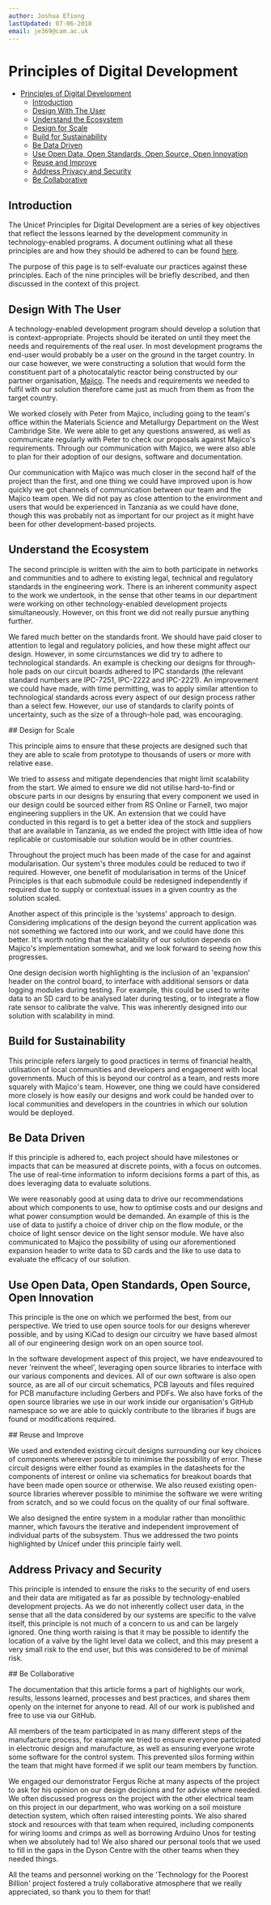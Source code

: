 ```yaml
---
author: Joshua Efiong
lastUpdated: 07-06-2018
email: je369@cam.ac.uk
---
```

# Principles of Digital Development

<!-- TOC -->

- [Principles of Digital Development](#principles-of-digital-development)
    - [Introduction](#introduction)
    - [Design With The User](#design-with-the-user)
    - [Understand the Ecosystem](#understand-the-ecosystem)
    - [Design for Scale](#design-for-scale)
    - [Build for Sustainability](#build-for-sustainability)
    - [Be Data Driven](#be-data-driven)
    - [Use Open Data, Open Standards, Open Source, Open Innovation](#use-open-data-open-standards-open-source-open-innovation)
    - [Reuse and Improve](#reuse-and-improve)
    - [Address Privacy and Security](#address-privacy-and-security)
    - [Be Collaborative](#be-collaborative)

<!-- /TOC -->

## Introduction

The Unicef Principles for Digital Development are a series of key objectives that reflect the lessons learned by the development community in technology-enabled programs. A document outlining what all these principles are and how they should be adhered to can be found [here](/resources/unicef_principles.pdf).

The purpose of this page is to self-evaluate our practices against these principles. Each of the nine principles will be briefly described, and then discussed in the context of this project.

## Design With The User

A technology-enabled development program should develop a solution that is context-appropriate. Projects should be iterated on until they meet the needs and requirements of the real user. In most development programs the end-user would probably be a user on the ground in the target country. In our case however, we were constructing a solution that would form the constituent part of a photocatalytic reactor being constructed by our partner organisation, [Majico](https://majico.org). The needs and requirements we needed to fulfil with our solution therefore came just as much from them as from the target country.

We worked closely with Peter from Majico, including going to the team's office within the Materials Science and Metallurgy Department on the West Cambridge Site. We were able to get any questions answered, as well as communicate regularly with Peter to check our proposals against Majico's requirements. Through our communication with Majico, we were also able to plan for their adoption of our designs, software and documentation.

Our communication with Majico was much closer in the second half of the project than the first, and one thing we could have improved upon is how quickly we got channels of communication between our team and the Majico team open. We did not pay as close attention to the environment and users that would be experienced in Tanzania as we could have done, though this was probably not as important for our project as it might have been for other development-based projects.

## Understand the Ecosystem

The second principle is written with the aim to both participate in networks and communities and to adhere to existing legal, technical and regulatory standards in the engineering work. There is an inherent community aspect to the work we undertook, in the sense that other teams in our department were working on other technology-enabled development projects simultaneously. However, on this front we did not really pursue anything further.

We fared much better on the standards front. We should have paid closer to attention to legal and regulatory policies, and how these might affect our design. However, in some circumstances we did try to adhere to technological standards. An example is checking our designs for through-hole pads on our circuit boards adhered to IPC standards (the relevant standard numbers are IPC-7251, IPC-2222 and IPC-2221). An improvement we could have made, with time permitting, was to apply similar attention to technological standards across every aspect of our design process rather than a select few. However, our use of standards to clarify points of uncertainty, such as the size of a through-hole pad, was encouraging.

## Design for Scale

This principle aims to ensure that these projects are designed such that they are able to scale from prototype to thousands of users or more with relative ease.

We tried to assess and mitigate dependencies that might limit scalability from the start. We aimed to ensure we did not utilise hard-to-find or obscure parts in our designs by ensuring that every component we used in our design could be sourced either from RS Online or Farnell, two major engineering suppliers in the UK. An extension that we could have conducted in this regard is to get a better idea of the stock and suppliers that are available in Tanzania, as we ended the project with little idea of how replicable or customisable our solution would be in other countries.

Throughout the project much has been made of the case for and against modularisation. Our system's three modules could be reduced to two if required. However, one benefit of modularisation in terms of the Unicef Principles is that each submodule could be redesigned independently if required due to supply or contextual issues in a given country as the solution scaled.

Another aspect of this principle is the 'systems' approach to design. Considering implications of the design beyond the current application was not something we factored into our work, and we could have done this better. It's worth noting that the scalability of our solution depends on Majico's implementation somewhat, and we look forward to seeing how this progresses.

One design decision worth highlighting is the inclusion of an 'expansion' header on the control board, to interface with additional sensors or data logging modules during testing. For example, this could be used to write data to an SD card to be analysed later during testing, or to integrate a flow rate sensor to calibrate the valve. This was inherently designed into our solution with scalability in mind.

## Build for Sustainability

This principle refers largely to good practices in terms of financial health, utilisation of local communities and developers and engagement with local governments. Much of this is beyond our control as a team, and rests more squarely with Majico's team. However, one thing we could have considered more closely is how easily our designs and work could be handed over to local communities and developers in the countries in which our solution would be deployed.

## Be Data Driven

If this principle is adhered to, each project should have milestones or impacts that can be measured at discrete points, with a focus on outcomes. The use of real-time information to inform decisions forms a part of this, as does leveraging data to evaluate solutions.

We were reasonably good at using data to drive our recommendations about which components to use, how to optimise costs and our designs and what power consumption would be demanded. An example of this is the use of data to justify a choice of driver chip on the flow module, or the choice of light sensor device on the light sensor module. We have also communicated to Majico the possibility of using our aforementioned expansion header to write data to SD cards and the like to use data to evaluate the efficacy of our solution.

## Use Open Data, Open Standards, Open Source, Open Innovation

This principle is the one on which we performed the best, from our perspective. We tried to use open source tools for our designs wherever possible, and by using KiCad to design our circuitry we have based almost all of our engineering design work on an open source tool.

In the software development aspect of this project, we have endeavoured to never 'reinvent the wheel', leveraging open source libraries to interface with our various components and devices. All of our own software is also open source, as are all of our circuit schematics, PCB layouts and files required for PCB manufacture including Gerbers and PDFs. We also have forks of the open source libraries we use in our work inside our organisation's GitHub namespace so we are able to quickly contribute to the libraries if bugs are found or modifications required.

## Reuse and Improve

We used and extended existing circuit designs surrounding our key choices of components wherever possible to minimise the possibility of error. These circuit designs were either found as examples in the datasheets for the components of interest or online via schematics for breakout boards that have been made open source or otherwise. We also reused existing open-source libraries wherever possible to minimise the software we were writing from scratch, and so we could focus on the quality of our final software.

We also designed the entire system in a modular rather than monolithic manner, which favours the iterative and independent improvement of individual parts of the subsystem. Thus we addressed the two points highlighted by Unicef under this principle fairly well.

## Address Privacy and Security

This principle is intended to ensure the risks to the security of end users and their data are mitigated as far as possible by technology-enabled development projects. As we do not inherently collect user data, in the sense that all the data considered by our systems are specific to the valve itself, this principle is not much of a concern to us and can be largely ignored. One thing worth raising is that it may be possible to identify the location of a valve by the light level data we collect, and this may present a very small risk to the end user, but this was considered to be of minimal risk.

## Be Collaborative

The documentation that this article forms a part of highlights our work, results, lessons learned, processes and best practices, and shares them openly on the internet for anyone to read. All of our work is published and free to use via our GitHub.

All members of the team participated in as many different steps of the manufacture process, for example we tried to ensure everyone participated in electronic design and manufacture, as well as ensuring everyone wrote some software for the control system. This prevented silos forming within the team that might have formed if we split our team members by function.

We engaged our demonstrator Fergus Riche at many aspects of the project to ask for his opinion on our design decisions and for advise where needed. We often discussed progress on the project with the other electrical team on this project in our department, who was working on a soil moisture detection system, which often raised interesting points. We also shared stock and resources with that team when required, including components for wiring looms and crimps as well as borrowing Arduino Unos for testing when we absolutely had to! We also shared our personal tools that we used to fill in the gaps in the Dyson Centre with the other teams when they needed things.

All the teams and personnel working on the 'Technology for the Poorest Billion' project fostered a truly collaborative atmosphere that we really appreciated, so thank you to them for that!
